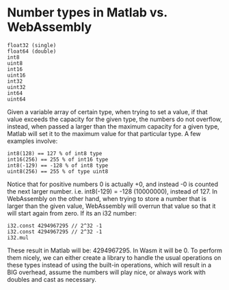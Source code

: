 # Number types in Matlab vs. WebAssembly
```
float32 (single)
float64 (double)
int8
uint8
int16
uint16
int32
uint32
int64
uint64
```
Given a variable array of certain type, when trying to set a value, if that value exceeds the capacity for the given type, the numbers do not overflow, instead, when passed a larger than the maximum capacity for a given type, Matlab will set it to the maximum value for that particular type. A few examples involve:
```
int8(128) == 127 % of int8 type
int16(256) == 255 % of int16 type
int8(-129) == -128 % of int8 type
uint8(256) == 255 % of type uint8
```
Notice that for positive numbers 0 is actually +0, and instead -0 is counted the next larger number. i.e. 
int8(-129) = -128 (10000000), instead of 127.
In WebAssembly on the other hand, when trying to store a number that is larger than the given value, WebAssembly will overrun that value so that it will start again from zero. If its an i32 number:
```
i32.const 4294967295 // 2^32 -1
i32.const 4294967295 // 2^32 -1
i32.mul
```
These result in Matlab will be: 4294967295. In Wasm it will be 0. To perform them nicely, we can either create a library to handle the usual operations on these types instead of using the built-in operations, which will result in a BIG overhead, assume the numbers will play nice, or always work with doubles and cast as necessary.